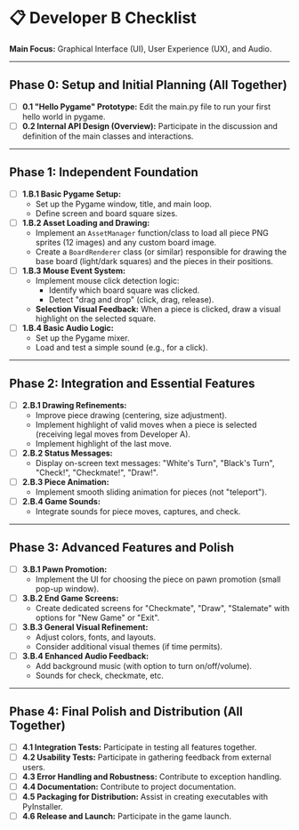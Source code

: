 # 📋 Developer B Checklist

**Main Focus:** Graphical Interface (UI), User Experience (UX), and Audio.

---

## Phase 0: Setup and Initial Planning (All Together)

- [ ] **0.1 "Hello Pygame" Prototype:** Edit the main.py file to run your first hello world in pygame.
- [ ] **0.2 Internal API Design (Overview):** Participate in the discussion and definition of the main classes and interactions.

---

## Phase 1: Independent Foundation

- [ ] **1.B.1 Basic Pygame Setup:**
  - Set up the Pygame window, title, and main loop.
  - Define screen and board square sizes.
- [ ] **1.B.2 Asset Loading and Drawing:**
  - Implement an `AssetManager` function/class to load all piece PNG sprites (12 images) and any custom board image.
  - Create a `BoardRenderer` class (or similar) responsible for drawing the base board (light/dark squares) and the pieces in their positions.
- [ ] **1.B.3 Mouse Event System:**
  - Implement mouse click detection logic:
    - Identify which board square was clicked.
    - Detect "drag and drop" (click, drag, release).
  - **Selection Visual Feedback:** When a piece is clicked, draw a visual highlight on the selected square.
- [ ] **1.B.4 Basic Audio Logic:**
  - Set up the Pygame mixer.
  - Load and test a simple sound (e.g., for a click).

---

## Phase 2: Integration and Essential Features

- [ ] **2.B.1 Drawing Refinements:**
  - Improve piece drawing (centering, size adjustment).
  - Implement highlight of valid moves when a piece is selected (receiving legal moves from Developer A).
  - Implement highlight of the last move.
- [ ] **2.B.2 Status Messages:**
  - Display on-screen text messages: "White's Turn", "Black's Turn", "Check!", "Checkmate!", "Draw!".
- [ ] **2.B.3 Piece Animation:**
  - Implement smooth sliding animation for pieces (not "teleport").
- [ ] **2.B.4 Game Sounds:**
  - Integrate sounds for piece moves, captures, and check.

---

## Phase 3: Advanced Features and Polish

- [ ] **3.B.1 Pawn Promotion:**
  - Implement the UI for choosing the piece on pawn promotion (small pop-up window).
- [ ] **3.B.2 End Game Screens:**
  - Create dedicated screens for "Checkmate", "Draw", "Stalemate" with options for "New Game" or "Exit".
- [ ] **3.B.3 General Visual Refinement:**
  - Adjust colors, fonts, and layouts.
  - Consider additional visual themes (if time permits).
- [ ] **3.B.4 Enhanced Audio Feedback:**
  - Add background music (with option to turn on/off/volume).
  - Sounds for check, checkmate, etc.

---

## Phase 4: Final Polish and Distribution (All Together)

- [ ] **4.1 Integration Tests:** Participate in testing all features together.
- [ ] **4.2 Usability Tests:** Participate in gathering feedback from external users.
- [ ] **4.3 Error Handling and Robustness:** Contribute to exception handling.
- [ ] **4.4 Documentation:** Contribute to project documentation.
- [ ] **4.5 Packaging for Distribution:** Assist in creating executables with PyInstaller.
- [ ] **4.6 Release and Launch:** Participate in the game launch.